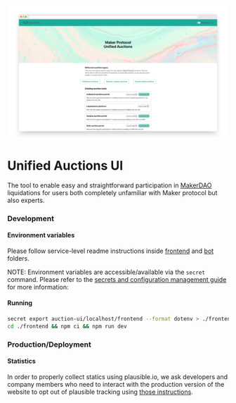 <picture>
  <source media="(prefers-color-scheme: dark)" srcset="./darkMode.png">
  <img alt="A quick preview of our UI" src="./lightMode.png">
</picture>

# Unified Auctions UI

The tool to enable easy and straightforward participation in [MakerDAO](https://makerdao.com/) liquidations for users both completely unfamiliar with Maker protocol but also experts.

### Development

#### Environment variables

Please follow service-level readme instructions inside [frontend](./frontend) and [bot](./bot) folders.

NOTE: Environment variables are accessible/available via the `secret` command. Please refer to the [secrets and configuration management guide](https://github.com/sidestream-tech/guides/tree/main/secrets) for more information:

#### Running

```sh
secret export auction-ui/localhost/frontend --format dotenv > ./frontend/.env
cd ./frontend && npm ci && npm run dev
```

### Production/Deployment

#### Statistics

In order to properly collect statics using plausible.io, we ask developers and company members who need to interact with the production version of the website to opt out of plausible tracking using [those instructions](https://plausible.io/docs/excluding).
